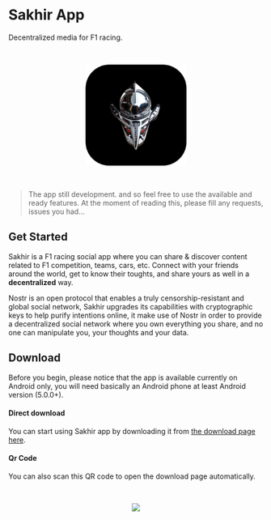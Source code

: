 ﻿# Sakhir App

Decentralized media for F1 racing.

<br>

<p align="center">
<img src="./assets/icon_rounded.png" width="200" />
</p>

<br>


> The app still development. and so feel free to use the available and ready features. At the moment of reading this, please fill any requests, issues you had...

## Get Started

Sakhir is a F1 racing social app where you can share & discover content related to F1 competition, teams, cars, etc. Connect with your friends around the world, get to know their toughts, and share yours as well in a <b>decentralized</b> way.

Nostr is an open protocol that enables a truly censorship-resistant and global social network, Sakhir upgrades its capabilities with cryptographic keys to help purify intentions online, it make use of Nostr in order to provide a decentralized social network where you own everything you share, and no one can manipulate you, your thoughts and your data.

## Download

Before you begin, please notice that the app is available currently on Android only, you will need basically an Android phone at least Android version (5.0.0+).

#### Direct download
You can start using Sakhir app by downloading it from [the download page here](https://github.com/Sakhir-Projects/sakhir-app/releases/tag/v1.8.4).


#### Qr Code

You can also scan this QR code to open the download page automatically.

<br>

<p align="center">
<img src="https://github.com/Sakhir-Projects/sakhir-app/assets/25140579/b5ad51b3-b859-4078-beba-f98b66d6c808" width="300" />
</p>
